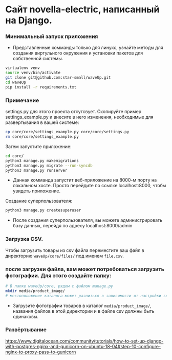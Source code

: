 # Сайт novella-electric, написанный на Django.

### Минимальный запуск приложения 

- Представленные комманды только для линукс, узнайте методы для создания виртульного окружения и установки пакетов для собственной системы.

```bash
virtualenv venv
source venv/bin/activate
git clone git@github.com:star-small/waveUp.git
cd waveUp
pip install -r requirements.txt
```

### Примечание 
settings.py для этого проекта отсутсвует. Скопируйте пример settings_example.py и внесите в него изменения, необходимые для развертывания в вашей системе:

```bash
cp core/core/settings_example.py core/core/settings.py
rm core/core/settings_example.py
```

Затем запустите приложение:
    
```bash
cd core/
python3 manage.py makemigrations
python3 manage.py migrate --run-syncdb
python3 manage.py runserver
```

- Данная комманда запустит веб-приложение на 8000-м порту на локальном хосте. Просто перейдите по ссылке localhost:8000, чтобы увидеть приложение.

Создание суперпользователя:

```bash
python3 manage.py createsuperuser
```

- После создания суперпользователя, вы можете администрировать базу данных, перейдя по адресу localhost:8000/admin

### Загрузка CSV.

Чтобы загрузить товары из csv файла переместите ваш файл в директорию ```waveUp/core/files/``` под именем ``` file.csv ```.

### после загрузки файла, вам может потребоваться загрузить фотографии. Для этого создайте папку:
```bash
# В папке waveUp/core, рядом с файлом manage.py
mkdir media/product_image/
# местоположение каталога может разниться в зависимости от настройки setting.py
```
- Загрузите фотографии товаров в каталог ``` media/product_image/ ```, названия файлов в этой директории и в файле сsv должны быть одинаковы.

### Развёртывание

https://www.digitalocean.com/community/tutorials/how-to-set-up-django-with-postgres-nginx-and-gunicorn-on-ubuntu-18-04#step-10-configure-nginx-to-proxy-pass-to-gunicorn
